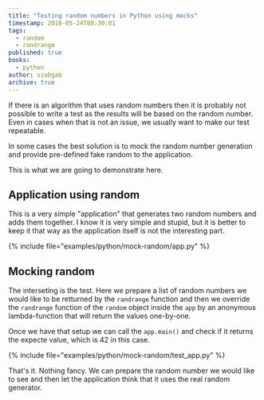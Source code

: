 ```yaml
---
title: "Testing random numbers in Python using mocks"
timestamp: 2018-05-24T08:30:01
tags:
  - random
  - randrange
published: true
books:
  - python
author: szabgab
archive: true
---
```



If there is an algorithm that uses random numbers then it is probably not possible to write a test
as the results will be based on the random number. Even in cases when that is not an issue, we usually want
to make our test repeatable.

In some cases the best solution is to mock the random number generation and provide pre-defined fake random to
the application.

This is what we are going to demonstrate here.


## Application using random

This is a very simple "application" that generates two random numbers and adds them together. I know it is very simple and stupid,
but it is better to keep it that way as the application itself is not the interesting part.

{% include file="examples/python/mock-random/app.py" %}

## Mocking random

The interseting is the test. Here we prepare a list of random numbers we would like to be retturned by the `randrange` function
and then we override the `randrange` function of the `random` object inside the `app` by an anonymous
lambda-function that will return the values one-by-one.

Once we have that setup we can call the `app.main()` and check if it returns the expecte value, which is 42 in this case.

{% include file="examples/python/mock-random/test_app.py" %}

That's it. Nothing fancy. We can prepare the random number we would like to see and then let the application think
that it uses the real random generator.


